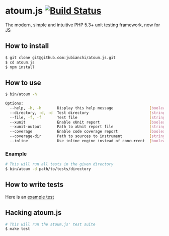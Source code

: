 # atoum.js [![Build Status](https://travis-ci.org/jubianchi/atoum.js.png?branch=master)](https://travis-ci.org/jubianchi/atoum.js)

The modern, simple and intuitive PHP 5.3+ unit testing framework, now for JS

## How to install

```sh
$ git clone git@github.com:jubianchi/atoum.js.git
$ cd atoum.js
$ npm install
```

## How to use

```sh
$ bin/atoum -h

Options:
  --help, -h, -h       Display this help message                [boolean]
  --directory, -d, -d  Test directory                           [string]   [default: []]
  --file, -f, -f       Test file                                [string]   [default: []]
  --xunit              Enable xUnit report                      [boolean]  [default: false]
  --xunit-output       Path to xUnit report file                [string]   [default: "xunit.xml"]
  --coverage           Enable code coverage report              [boolean]  [default: false]
  --coverage-dir       Path to sources to instrument            [string]   [default: "lib"]
  --inline             Use inline engine instead of concurrent  [boolean]
```

### Example

```sh
# This will run all tests in the given directory
$ bin/atoum -d path/to/tests/directory
```

## How to write tests

Here is an [example test](https://github.com/jubianchi/atoum.js/blob/master/tests/asserters/error.js)

## Hacking atoum.js

```sh
# This will run the atoum.js' test suite
$ make test
```
